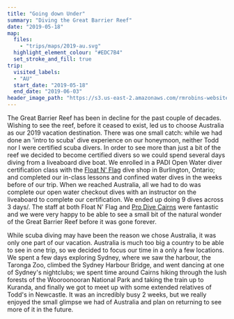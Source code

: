 ```yaml
---
title: "Going down Under"
summary: "Diving the Great Barrier Reef"
date: "2019-05-18"
map:
  files:
    - "trips/maps/2019-au.svg"
  highlight_element_colour: "#EDC7B4"
  set_stroke_and_fill: true
trip:
  visited_labels:
  - "AU"
  start_date: "2019-05-18"
  end_date: "2019-06-03"
header_image_path: "https://s3.us-east-2.amazonaws.com/rmrobins-website-photos/2019-05-australia/DSC_3133.jpg"
---
```


The Great Barrier Reef has been in decline for the past couple of decades. Wishing to see the reef, before it ceased to exist, led us to choose Australia as our 2019 vacation destination. There was one small catch: while we had done an 'intro to scuba' dive experience on our honeymoon, neither Todd nor I were certified scuba divers. In order to see more than just a bit of the reef we decided to become certified divers so we could spend several days diving from a liveaboard dive boat. We enrolled in a PADI Open Water diver certification class with the [Float N' Flag](https://floatnflag.com/) dive shop in Burlington, Ontario; and completed our in-class lessons and confined water dives in the weeks before of our trip. When we reached Australia, all we had to do was complete our open water checkout dives with an instructor on the liveaboard to complete our certification. We ended up doing 9 dives across 3 days/. The staff at both Float N' Flag and [Pro Dive Cairns](https://prodivecairns.com/) were fantastic and we were very happy to be able to see a small bit of the natural wonder of the Great Barrier Reef before it was gone forever.

While scuba diving may have been the reason we chose Australia, it was only one part of our vacation. Australia is much too big a country to be able to see in one trip, so we decided to focus our time in a only a few locations. We spent a few days exploring Sydney, where we saw the harbour, the Taronga Zoo, climbed the Sydney Harbour Bridge, and went dancing at one of Sydney's nightclubs; we spent time around Cairns hiking through the lush forests of the Wooroonooran National Park and taking the train up to Kuranda, and finally we got to meet up with some extended relatives of Todd's in Newcastle. It was an incredibly busy 2 weeks, but we really enjoyed the small glimpse we had of Australia and plan on returning to see more of it in the future.

